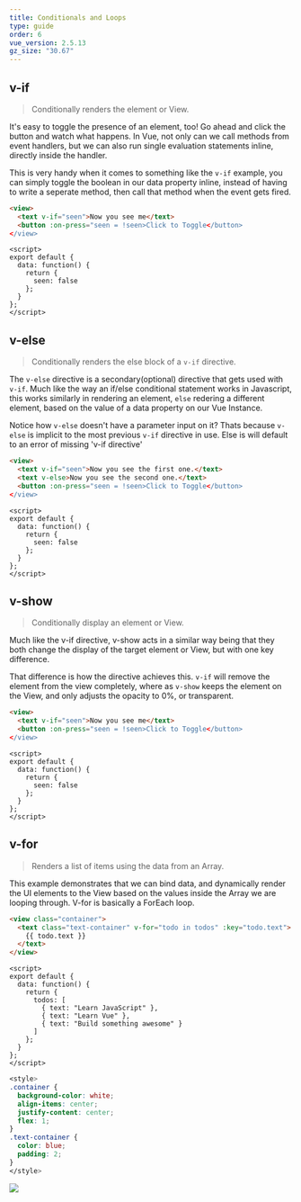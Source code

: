```yaml
---
title: Conditionals and Loops
type: guide
order: 6
vue_version: 2.5.13
gz_size: "30.67"
---
```

## v-if
> Conditionally renders the element or View.

It's easy to toggle the presence of an element, too! Go ahead and click the button and watch what happens. In Vue, not only can we call methods from event handlers, but we can also run single evaluation statements inline, directly inside the handler. 

This is very handy when it comes to something like the `v-if` example, you can simply toggle the boolean in our data property inline, instead of having to write a seperate method, then call that method when the event gets fired.

```html
<view>
  <text v-if="seen">Now you see me</text>
  <button :on-press="seen = !seen>Click to Toggle</button>
</view>
```

```JS
<script>
export default {
  data: function() {
    return {
      seen: false
    };
  }
};
</script>
```

## v-else
> Conditionally renders the else block of a `v-if` directive.

The `v-else` directive is a secondary(optional) directive that gets used with `v-if`. Much like the way an if/else conditional statement works in Javascript, this works similarly in rendering an element, `else` redering a different element, based on the value of a data property on our Vue Instance.

Notice how `v-else` doesn't have a parameter input on it? Thats because `v-else` is implicit to the most previous `v-if` directive in use. Else is will default to an error of missing 'v-if directive'

```html
<view>
  <text v-if="seen">Now you see the first one.</text>
  <text v-else>Now you see the second one.</text>
  <button :on-press="seen = !seen>Click to Toggle</button>
</view>
```

```JS
<script>
export default {
  data: function() {
    return {
      seen: false
    };
  }
};
</script>
```

## v-show
> Conditionally display an element or View.

Much like the v-if directive, v-show acts in a similar way being that they both change the display of the target element or View, but with one key difference.

That difference is how the directive achieves this. `v-if` will remove the element from the view completely, where as `v-show` keeps the element on the View, and only adjusts the opacity to 0%, or transparent.
```html
<view>
  <text v-if="seen">Now you see me</text>
  <button :on-press="seen = !seen>Click to Toggle</button>
</view>
```

```JS
<script>
export default {
  data: function() {
    return {
      seen: false
    };
  }
};
</script>
```


## v-for
> Renders a list of items using the data from an Array.

This example demonstrates that we can bind data, and dynamically render the UI elements to the View based on the values inside the Array we are looping through. V-for is basically a ForEach loop.

```html
<view class="container">
  <text class="text-container" v-for="todo in todos" :key="todo.text">
    {{ todo.text }}
  </text>
</view>
```

```JS
<script>
export default {
  data: function() {
    return {
      todos: [
        { text: "Learn JavaScript" },
        { text: "Learn Vue" },
        { text: "Build something awesome" }
      ]
    };
  }
};
</script>
```

```css
<style>
.container {
  background-color: white;
  align-items: center;
  justify-content: center;
  flex: 1;
}
.text-container {
  color: blue;
  padding: 2;
}
</style>
```

<div class="hello-world-container">
  <div class="hello-world-wrapper">
    <img src="/images/vFor_text_list.png" class="img-wrapper" />
  </div>
</div>
